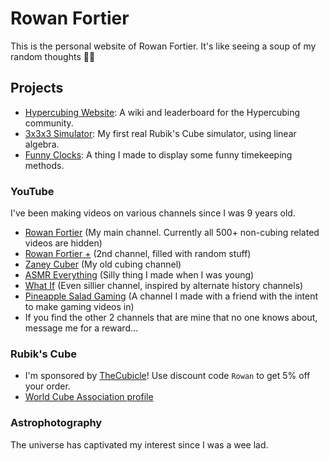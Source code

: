 # Rowan Fortier

This is the personal website of Rowan Fortier. It's like seeing a soup of my random thoughts 🦞✨

## Projects
- [Hypercubing Website](https://hypercubing.xyz): A wiki and leaderboard for the Hypercubing community.
- [3x3x3 Simulator](https://github.com/blobinaticuber/3x3x3-simulator): My first real Rubik's Cube simulator, using linear algebra.
- [Funny Clocks](/page.html): A thing I made to display some funny timekeeping methods.


### YouTube
I've been making videos on various channels since I was 9 years old.

- [Rowan Fortier](https://www.youtube.com/channel/UCVi5_vhosSdK8PEGE_4A2fg) (My main channel. Currently all 500+ non-cubing related videos are hidden)
- [Rowan Fortier +](https://www.youtube.com/channel/UCgJt-_7cF3SC53p3_q20Hmg) (2nd channel, filled with random stuff)
- [Zaney Cuber](https://www.youtube.com/@zaneycuber6033) (My old cubing channel)
- [ASMR Everything](https://www.youtube.com/@asmreverything6045) (Silly thing I made when I was young)
- [What If](https://www.youtube.com/@whatif9275) (Even sillier channel, inspired by alternate history channels)
- [Pineapple Salad Gaming](https://www.youtube.com/@pineapplesaladgaming3845) (A channel I made with a friend with the intent to make gaming videos in)
- If you find the other 2 channels that are mine that no one knows about, message me for a reward...

### Rubik's Cube
- I'm sponsored by [TheCubicle](https://www.thecubicle.com/)! Use discount code `Rowan` to get 5% off your order.
- [World Cube Association profile](https://www.worldcubeassociation.org/persons/2016FORT03)

### Astrophotography
The universe has captivated my interest since I was a wee lad. 